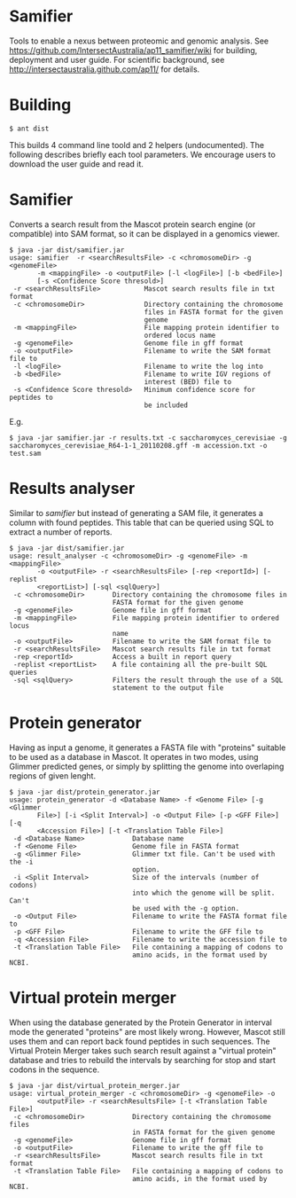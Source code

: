 Samifier
========

  Tools to enable a nexus between proteomic and genomic analysis.
  See https://github.com/IntersectAustralia/ap11_samifier/wiki for building,
  deployment and user guide. For scientific background, see
  http://intersectaustralia.github.com/ap11/ for details.

Building
========

    $ ant dist

This builds 4 command line toold and 2 helpers (undocumented). The following
describes briefly each tool parameters. We encourage users to download the
user guide and read it.

Samifier
========

Converts a search result from the Mascot protein search engine (or compatible)
into SAM format, so it can be displayed in a genomics viewer.

    $ java -jar dist/samifier.jar 
    usage: samifier  -r <searchResultsFile> -c <chromosomeDir> -g <genomeFile>   
           -m <mappingFile> -o <outputFile> [-l <logFile>] [-b <bedFile>]
           [-s <Confidence Score thresold>]
     -r <searchResultsFile>           Mascot search results file in txt format           
     -c <chromosomeDir>               Directory containing the chromosome
                                      files in FASTA format for the given
                                      genome
     -m <mappingFile>                 File mapping protein identifier to
                                      ordered locus name                                      
     -g <genomeFile>                  Genome file in gff format
     -o <outputFile>                  Filename to write the SAM format file to     
     -l <logFile>                     Filename to write the log into
     -b <bedFile>                     Filename to write IGV regions of
                                      interest (BED) file to
     -s <Confidence Score thresold>   Minimum confidence score for peptides to
                                      be included

E.g.

    $ java -jar samifier.jar -r results.txt -c saccharomyces_cerevisiae -g saccharomyces_cerevisiae_R64-1-1_20110208.gff -m accession.txt -o test.sam

Results analyser
================

Similar to *samifier* but instead of generating a SAM file, it generates a column with
found peptides. This table that can be queried using SQL to extract a number of reports.


    $ java -jar dist/samifier.jar 
    usage: result_analyser -c <chromosomeDir> -g <genomeFile> -m <mappingFile>
           -o <outputFile> -r <searchResultsFile> [-rep <reportId>] [-replist
           <reportList>] [-sql <sqlQuery>]
     -c <chromosomeDir>       Directory containing the chromosome files in
                              FASTA format for the given genome
     -g <genomeFile>          Genome file in gff format
     -m <mappingFile>         File mapping protein identifier to ordered locus
                              name
     -o <outputFile>          Filename to write the SAM format file to
     -r <searchResultsFile>   Mascot search results file in txt format
     -rep <reportId>          Access a built in report query
     -replist <reportList>    A file containing all the pre-built SQL queries
     -sql <sqlQuery>          Filters the result through the use of a SQL
                              statement to the output file


Protein generator
=================

Having as input a genome, it generates a FASTA file with "proteins" suitable to be
used as a database in Mascot. It operates in two modes, using Glimmer predicted
genes, or simply by splitting the genome into overlaping regions of given lenght.

 
    $ java -jar dist/protein_generator.jar
    usage: protein_generator -d <Database Name> -f <Genome File> [-g <Glimmer
           File>] [-i <Split Interval>] -o <Output File> [-p <GFF File>] [-q
           <Accession File>] [-t <Translation Table File>]
     -d <Database Name>            Database name
     -f <Genome File>              Genome file in FASTA format
     -g <Glimmer File>             Glimmer txt file. Can't be used with the -i
                                   option.
     -i <Split Interval>           Size of the intervals (number of codons)
                                   into which the genome will be split. Can't
                                   be used with the -g option.
     -o <Output File>              Filename to write the FASTA format file to
     -p <GFF File>                 Filename to write the GFF file to
     -q <Accession File>           Filename to write the accession file to
     -t <Translation Table File>   File containing a mapping of codons to
                                   amino acids, in the format used by NCBI.

Virtual protein merger
======================

When using the database generated by the Protein Generator in interval mode the
generated "proteins" are most likely wrong. However, Mascot still uses them and
can report back found peptides in such sequences. The Virtual Protein Merger
takes such search result against a "virtual protein" database and tries to rebuild
the intervals by searching for stop and start codons in the sequence.


    $ java -jar dist/virtual_protein_merger.jar
    usage: virtual_protein_merger -c <chromosomeDir> -g <genomeFile> -o
           <outputFile> -r <searchResultsFile> [-t <Translation Table File>]
     -c <chromosomeDir>            Directory containing the chromosome files
                                   in FASTA format for the given genome
     -g <genomeFile>               Genome file in gff format
     -o <outputFile>               Filename to write the gff file to
     -r <searchResultsFile>        Mascot search results file in txt format
     -t <Translation Table File>   File containing a mapping of codons to
                                   amino acids, in the format used by NCBI.

